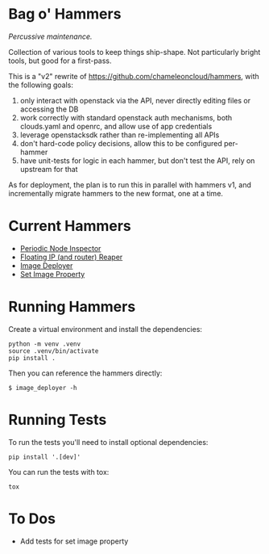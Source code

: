 # Bag o' Hammers

*Percussive maintenance.*

Collection of various tools to keep things ship-shape. Not particularly bright tools, but good for a first-pass.

This is a "v2" rewrite of https://github.com/chameleoncloud/hammers, with the following goals:

1. only interact with openstack via the API, never directly editing files or accessing the DB
1. work correctly with standard openstack auth mechanisms, both clouds.yaml and openrc, and allow use of app credentials
1. leverage openstacksdk rather than re-implementing all APIs
1. don't hard-code policy decisions, allow this to be configured per-hammer
1. have unit-tests for logic in each hammer, but don't test the API, rely on upstream for that

As for deployment, the plan is to run this in parallel with hammers v1, and incrementally migrate hammers to the new format, one at a time.

# Current Hammers

- [Periodic Node Inspector](docs/periodic_node_inspector.md)
- [Floating IP (and router) Reaper](docs/ip_cleaner.md)
- [Image Deployer](docs/image_deployer.md)
- [Set Image Property](docs/set_image_property.md)

# Running Hammers

Create a virtual environment and install the dependencies:
```
python -m venv .venv
source .venv/bin/activate
pip install .
```

Then you can reference the hammers directly:
```
$ image_deployer -h
```

# Running Tests

To run the tests you'll need to install optional dependencies:
```
pip install '.[dev]'
```

You can run the tests with tox:
```
tox
```

# To Dos

- Add tests for set image property
